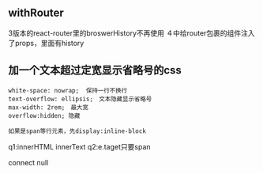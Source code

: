 ## withRouter

3版本的react-router里的broswerHistory不再使用
４中给router包裹的组件注入了props，里面有history

## 加一个文本超过定宽显示省略号的css
```
white-space: nowrap;  保持一行不换行
text-overflow: ellipsis;　文本隐藏显示省略号
max-width: 2rem;　最大宽
overflow:hidden; 隐藏

如果是span等行元素，先display:inline-block
```
q1:innerHTML innerText
q2:e.taget只要span

connect null
